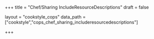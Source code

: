 +++
title = "Chef/Sharing IncludeResourceDescriptions"
draft = false

layout = "cookstyle_cops"
data_path = ["cookstyle","cops_chef_sharing_includeresourcedescriptions"]

+++

<!-- The content of this page is automatically generated from the
cops_chef_sharing_includeresourcedescriptions.yml file in github.com/chef/cookstyle/blob/master/docs-chef-io/data/cookstyle/. -->
